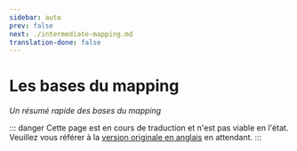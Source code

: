 ```yaml
---
sidebar: auto
prev: false
next: ./intermediate-mapping.md
translation-done: false
---
```

# Les bases du mapping
_Un résumé rapide des bases du mapping_

::: danger
Cette page est en cours de traduction et n'est pas viable en l'état. Veuillez vous référer à la [version originale en anglais](/mapping/basic-mapping.md) en attendant.
:::
